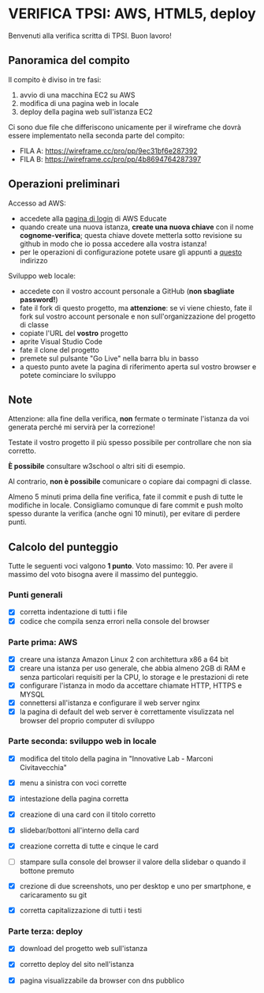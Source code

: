 # VERIFICA TPSI: AWS, HTML5, deploy

Benvenuti alla verifica scritta di TPSI. Buon lavoro!

## Panoramica del compito
Il compito è diviso in tre fasi:
1. avvio di una macchina EC2 su AWS
1. modifica di una pagina web in locale
1. deploy della pagina web sull'istanza EC2

Ci sono due file che differiscono unicamente per il wireframe che dovrà essere implementato nella seconda parte del compito:
- FILA A: https://wireframe.cc/pro/pp/9ec31bf6e287392
- FILA B: https://wireframe.cc/pro/pp/4b8694764287397


## Operazioni preliminari
Accesso ad AWS:
- accedete alla [pagina di login](https://www.awseducate.com/signin/SiteLogin) di AWS Educate
- quando create una nuova istanza, **create una nuova chiave** con il nome **cognome-verifica**; questa chiave dovete metterla sotto revisione su github in modo che io possa accedere alla vostra istanza!
- per le operazioni di configurazione potete usare gli appunti a [questo](https://github.com/wbigger/tpsi-5y/) indirizzo

Sviluppo web locale:
- accedete con il vostro account personale a GitHub (**non sbagliate password!**)
- fate il fork di questo progetto, ma **attenzione**: se vi viene chiesto, fate il fork sul vostro account personale e non sull'organizzazione del progetto di classe
- copiate l'URL del **vostro** progetto
- aprite Visual Studio Code
- fate il clone del progetto
- premete sul pulsante "Go Live" nella barra blu in basso
- a questo punto avete la pagina di riferimento aperta sul vostro browser e potete cominciare lo sviluppo

## Note
Attenzione: alla fine della verifica, **non** fermate o terminate l'istanza da voi generata perché mi servirà per la correzione!

Testate il vostro progetto il più spesso possibile per controllare che non sia corretto.

**È possibile** consultare w3school o altri siti di esempio.

Al contrario, **non è possibile** comunicare o copiare dai compagni di classe.

Almeno 5 minuti prima della fine verifica, fate il commit e push di tutte le modifiche in locale. Consigliamo comunque di fare commit e push molto spesso durante la verifica (anche ogni 10 minuti), per evitare di perdere punti.

## Calcolo del punteggio
Tutte le seguenti voci valgono **1 punto**.
Voto massimo: 10.
Per avere il massimo del voto bisogna avere il massimo del punteggio.


### Punti generali
- [X] corretta indentazione di tutti i file
- [X] codice che compila senza errori nella console del browser

### Parte prima: AWS
- [x] creare una istanza Amazon Linux 2 con architettura x86 a 64 bit
- [x] creare una istanza per uso generale, che abbia almeno 2GB di RAM e senza particolari requisiti per la CPU, lo storage e le prestazioni di rete
- [x] configurare l'istanza in modo da accettare chiamate HTTP, HTTPS e MYSQL
- [x] connettersi all'istanza e configurare il web server nginx
- [x] la pagina di default del web server è correttamente visulizzata nel browser del proprio computer di sviluppo

### Parte seconda: sviluppo web in locale
- [x] modifica del titolo della pagina in "Innovative Lab - Marconi Civitavecchia"
- [x] menu a sinistra con voci corrette
- [x] intestazione della pagina corretta
- [x] creazione di una card con il titolo corretto
- [x] slidebar/bottoni all'interno della card
- [x] creazione corretta di tutte e cinque le card
- [ ] stampare sulla console del browser il valore della slidebar o quando il bottone premuto
- [x] crezione di due screenshots, uno per desktop e uno per smartphone, e caricaramento su git
- [x] corretta capitalizzazione di tutti i testi


### Parte terza: deploy
- [x] download del progetto web sull'istanza
- [x] corretto deploy del sito nell'istanza
- [x] pagina visualizzabile da browser con dns pubblico


